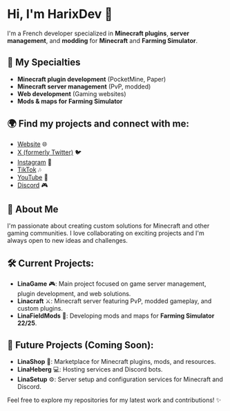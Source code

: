 # Hi, I'm HarixDev 👋

I'm a French developer specialized in **Minecraft plugins**, **server management**, and **modding** for **Minecraft** and **Farming Simulator**.

## 🔧 My Specialties
- **Minecraft plugin development** (PocketMine, Paper)
- **Minecraft server management** (PvP, modded)
- **Web development** (Gaming websites)
- **Mods & maps for Farming Simulator**

## 🌍 Find my projects and connect with me:
- [Website](https://www.harixdev.com) 🌐
- [X (formerly Twitter)](https://x.com/HarixDev) 🐦
- [Instagram](https://instagram.com/HarixDev) 📸
- [TikTok](https://tiktok.com/@HarixDev) 🎶
- [YouTube](https://youtube.com/c/HarixDev) 🎥
- [Discord](https://discord.gg/HarixDev) 🎮

## 🚀 About Me
I'm passionate about creating custom solutions for Minecraft and other gaming communities. I love collaborating on exciting projects and I'm always open to new ideas and challenges.

## 🛠️ Current Projects:
- **LinaGame** 🎮: Main project focused on game server management, plugin development, and web solutions.
- **Linacraft** ⚔️: Minecraft server featuring PvP, modded gameplay, and custom plugins.
- **LinaFieldMods** 🌾: Developing mods and maps for **Farming Simulator 22/25**.

## 🚧 Future Projects (Coming Soon):
- **LinaShop** 🛒: Marketplace for Minecraft plugins, mods, and resources.
- **LinaHeberg** 💻: Hosting services and Discord bots.
- **LinaSetup** ⚙️: Server setup and configuration services for Minecraft and Discord.

Feel free to explore my repositories for my latest work and contributions! ✨
